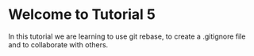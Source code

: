 # Welcome to Tutorial 5
In this tutorial we are learning to use git rebase, to create a .gitignore file and to collaborate with others.
